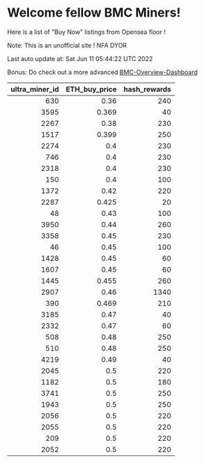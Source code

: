 # Welcome fellow BMC Miners!
Here is a list of "Buy Now" listings from Opensea floor !

Note: This is an unofficial site ! NFA DYOR

Last auto update at: Sat Jun 11 05:44:22 UTC 2022

Bonus: Do check out a more advanced [BMC-Overview-Dashboard](https://dune.com/defifunk/BMC-Overview-Dashboard)


|   ultra_miner_id |   ETH_buy_price |   hash_rewards |
|-----------------:|----------------:|---------------:|
|              630 |           0.36  |            240 |
|             3595 |           0.369 |             40 |
|             2267 |           0.38  |            230 |
|             1517 |           0.399 |            250 |
|             2274 |           0.4   |            230 |
|              746 |           0.4   |            230 |
|             2318 |           0.4   |            230 |
|              150 |           0.4   |            100 |
|             1372 |           0.42  |            220 |
|             2287 |           0.425 |             20 |
|               48 |           0.43  |            100 |
|             3950 |           0.44  |            260 |
|             3358 |           0.45  |            230 |
|               46 |           0.45  |            100 |
|             1428 |           0.45  |             60 |
|             1607 |           0.45  |             60 |
|             1445 |           0.455 |            260 |
|             2907 |           0.46  |           1340 |
|              390 |           0.469 |            210 |
|             3185 |           0.47  |             40 |
|             2332 |           0.47  |             60 |
|              508 |           0.48  |            250 |
|              510 |           0.48  |            250 |
|             4219 |           0.49  |             40 |
|             2045 |           0.5   |            220 |
|             1182 |           0.5   |            180 |
|             3741 |           0.5   |            250 |
|             1943 |           0.5   |            250 |
|             2056 |           0.5   |            220 |
|             2055 |           0.5   |            220 |
|              209 |           0.5   |            220 |
|             2052 |           0.5   |            220 |